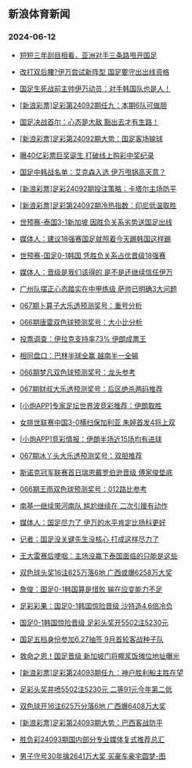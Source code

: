 ## 新浪体育新闻 
### 2024-06-12

+ [短短三年刮目相看，亚洲对手三条路甩开国足](https://sports.sina.com.cn/china/2024-06-11/doc-inayihwn4199437.shtml)

+ [改打双后腰?伊万尝试新阵型 国足要守出出线资格](https://sports.sina.com.cn/china/2024-06-11/doc-inayihwp8575878.shtml)

+ [国足生死战前主帅伊万动员：对手韩国队也是人！](https://sports.sina.com.cn/china/2024-06-11/doc-inayihwp8578760.shtml)

+ [[新浪彩票]足彩第24092期任九：本期6队可做胆](https://sports.sina.com.cn/l/2024-06-11/doc-inayihwp8561623.shtml)

+ [国足决战首尔：心态是大敌 豁出去才有生路！](https://sports.sina.com.cn/china/2024-06-11/doc-inayihwn4197749.shtml)

+ [[新浪彩票]足彩第24092期大势：国足客场输球](https://sports.sina.com.cn/l/2024-06-11/doc-inayihwn4175805.shtml)

+ [曝40亿彩票巨奖诞生 打破线上购彩中奖纪录](https://sports.sina.com.cn/l/2024-06-11/doc-inayihwp8552893.shtml)

+ [国足中韩战名单：艾克森入选 伊万甩锅高天意？](https://sports.sina.com.cn/china/2024-06-11/doc-inayixue3945820.shtml)

+ [[新浪彩票]足彩24092期投注策略：卡塔尔主场防平](https://sports.sina.com.cn/l/2024-06-11/doc-inayihwn4181154.shtml)

+ [[新浪彩票]足彩第24092期冷热指数：印尼低温取胜](https://sports.sina.com.cn/l/2024-06-11/doc-inayihwn4189130.shtml)

+ [世预赛-泰国3-1新加坡 因胜负关系劣势送国足出线](https://sports.sina.com.cn/china/asia/2024-06-11/doc-inaykuxu3662976.shtml)

+ [媒体人：建议18强赛国足就照着今天踢韩国这样踢](https://sports.sina.com.cn/china/national/2024-06-11/doc-inaykuxu3663447.shtml)

+ [世预赛-国足0-1韩国 凭胜负关系占优晋级18强赛](https://sports.sina.com.cn/china/national/2024-06-11/doc-inaykqrx8141126.shtml)

+ [媒体人：晋级是我们该得的 是不是还继续信任伊万](https://sports.sina.com.cn/china/national/2024-06-11/doc-inaykuxv8046218.shtml)

+ [广州队摆正心态踏实在中甲练级 萨帅已明确3大问题](https://sports.sina.com.cn/china/2024-06-11/doc-inayihwp8584098.shtml)

+ [067期卜算子大乐透预测奖号：重号分析](https://sports.sina.com.cn/l/2024-06-11/doc-inayitni8419235.shtml)

+ [066期唐雷双色球预测奖号：大小比分析](https://sports.sina.com.cn/l/2024-06-11/doc-inayitnh4032646.shtml)

+ [投票调查：伊拉克支持率73% 伊朗成票王](https://sports.sina.com.cn/l/2024-06-11/doc-inayipek4081503.shtml)

+ [相同盘口：巴林半球全赢 越南半一全输](https://sports.sina.com.cn/l/2024-06-11/doc-inayipem8482887.shtml)

+ [066期梦凡双色球预测奖号：龙头参考](https://sports.sina.com.cn/l/2024-06-11/doc-inayitni8413532.shtml)

+ [067期财叔大乐透预测奖号：后区绝杀两码推荐](https://sports.sina.com.cn/l/2024-06-11/doc-inayitni8419019.shtml)

+ [[小炮APP]专家足坛世界波竞彩推荐：伊朗取胜](https://sports.sina.com.cn/l/2024-06-11/doc-inaykeac8304106.shtml)

+ [女排世联赛中国3-0横扫保加利亚 朱婷首发4将上双](https://sports.sina.com.cn/others/volleyball/2024-06-11/doc-inaykqrx8159837.shtml)

+ [[小炮APP]竞彩情报：伊朗半场近15场均有进球](https://sports.sina.com.cn/l/2024-06-11/doc-inayipek4125107.shtml)

+ [067期冰丫头大乐透预测奖号：双胆推荐](https://sports.sina.com.cn/l/2024-06-11/doc-inayitni8418630.shtml)

+ [斯诺克冠军联赛首日瑞恩戴罗伯逊晋级 傅家俊垫底](https://sports.sina.com.cn/others/snooker/2024-06-11/doc-inayihwp8561893.shtml)

+ [066期王雨双色球预测奖号：012路比参考](https://sports.sina.com.cn/l/2024-06-11/doc-inayitnh4029775.shtml)

+ [南基一继续带河南队 尴尬继续在 二次引援有动作](https://sports.sina.com.cn/china/2024-06-11/doc-inayipek4145487.shtml)

+ [媒体人：国足尽力了 伊万的水平肯定比扬科更好](https://sports.sina.com.cn/china/national/2024-06-11/doc-inaykqrw3762093.shtml)

+ [记者：国足没关键先生没核心 打成这样尽力了](https://sports.sina.com.cn/china/national/2024-06-11/doc-inaykqrw3788000.shtml)

+ [王大雷赛后哽咽：主场没赢下泰国面临的只能是这些](https://sports.sina.com.cn/china/national/2024-06-11/doc-inaykqrw3787094.shtml)

+ [双色球头奖16注625万落6地 广西或爆6258万大奖](https://sports.sina.com.cn/l/2024-06-11/doc-inaykqrx8154283.shtml)

+ [詹俊：国足0-1韩国算是惜败 输在应变能力不足](https://sports.sina.com.cn/china/national/2024-06-11/doc-inaykqrx8168318.shtml)

+ [足彩彩果：国足0-1韩国惊险晋级 沙特造4.6倍冷负](https://sports.sina.com.cn/l/2024-06-12/doc-inaymsck3274000.shtml)

+ [国足0-1韩国惊险晋级 足彩头奖开5502注5230元](https://sports.sina.com.cn/l/2024-06-12/doc-inaymsck3274000.shtml)

+ [国足五档身份参加6.27抽签 9月首轮客战种子队](https://sports.sina.com.cn/china/2024-06-12/doc-inaymwmh3212937.shtml)

+ [救命之恩！国足晋级 新加坡门将椰浆饭摊位地址曝光](https://sports.sina.com.cn/china/2024-06-12/doc-inaymwmh3210124.shtml)

+ [[新浪彩票]足彩第24093期任九：神户胜利船主胜在望](https://sports.sina.com.cn/l/2024-06-12/doc-inaymscm7663936.shtml)

+ [足彩头奖井喷5502注5230元 二等91元今年第二低](https://sports.sina.com.cn/l/2024-06-12/doc-inaymsck3274000.shtml)

+ [双色球开16注625万分落6地 广西爆6408万大奖](https://sports.sina.com.cn/l/2024-06-11/doc-inaykqrx8154283.shtml)

+ [[新浪彩票]足彩第24093期大势：巴西客战防平](https://sports.sina.com.cn/l/2024-06-12/doc-inaymsck3281122.shtml)

+ [胜负彩24093期国内部分专业媒体复式推荐总汇](https://sports.sina.com.cn/l/2024-06-12/doc-inaymsck3309454.shtml)

+ [男子守号30年擒2641万大奖 买豪车豪宅圆梦-图](https://sports.sina.com.cn/l/2024-06-12/doc-inaymmvp7776507.shtml)


